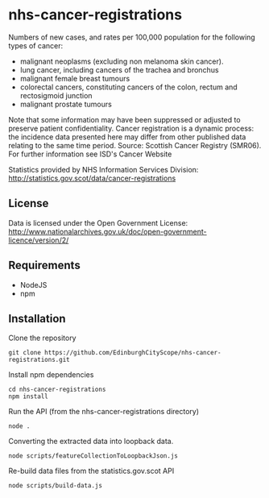 # nhs-cancer-registrations
Numbers of new cases, and rates per 100,000 population for the following types of cancer:

* malignant neoplasms (excluding non melanoma skin cancer).
* lung cancer, including cancers of the trachea and bronchus
* malignant female breast tumours
* colorectal cancers, constituting cancers of the colon, rectum and rectosigmoid junction
* malignant prostate tumours

Note that some information may have been suppressed or adjusted to preserve patient confidentiality. Cancer registration is a dynamic process: the incidence data presented here may differ from other published data relating to the same time period. Source: Scottish Cancer Registry (SMR06). For further information see ISD's Cancer Website


Statistics provided by NHS Information Services Division:  http://statistics.gov.scot/data/cancer-registrations

## License

Data is licensed under the Open Government License: http://www.nationalarchives.gov.uk/doc/open-government-licence/version/2/

## Requirements

- NodeJS
- npm

## Installation

Clone the repository

```
git clone https://github.com/EdinburghCityScope/nhs-cancer-registrations.git
```

Install npm dependencies

```
cd nhs-cancer-registrations
npm install
```

Run the API (from the nhs-cancer-registrations directory)

```
node .
```

Converting the extracted data into loopback data.

```
node scripts/featureCollectionToLoopbackJson.js
```

Re-build data files from the statistics.gov.scot API

```
node scripts/build-data.js
```
